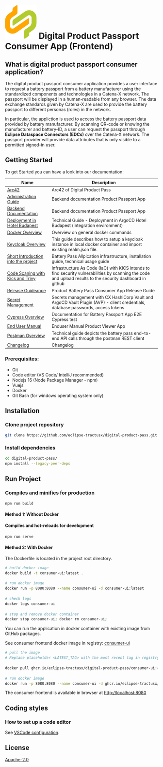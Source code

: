 <!--
 Copyright 2023 BASF SE, BMW AG, Henkel AG & Co. KGaA
 
 Licensed under the Apache License, Version 2.0 (the "License");
 you may not use this file except in compliance with the License.
 You may obtain a copy of the License at
 
     http://www.apache.org/licenses/LICENSE-2.0
 
 Unless required by applicable law or agreed to in writing, software
 distributed under the License is distributed on an "AS IS" BASIS,
 WITHOUT WARRANTIES OR CONDITIONS OF ANY KIND, either express or implied.
 See the License for the specific language governing permissions and
 limitations under the License.
-->

# ![Digital Product Passport Consumer Application (Frontend)](./docs/catena-x-logo.svg) Digital Product Passport Consumer App (Frontend)

## What is digital product passport consumer application?

The digital product passport consumer application provides a user interface to request a battery passport from a battery manufacturer using the standardized components and technologies in a Catena-X network. The passport will be displayed in a human-readable from any browser. The data exchange standards given by Catena-X are used to provide the battery passport to different personas (roles) in the network.

In particular, the appliction is used to access the battery passport data provided by battery manufacturer. By scanning QR-code or knowing the manufacturer and battery-ID, a user can request the passport  through **Eclipse Dataspace Connectors (EDCs)** over the Catena-X network. The passport provider will provide data attributes that is only visible to a permitted signed-in user. 


## Getting Started

To get Started you can have a look into our documentation:

| Name                                                                      | Description                                                                                                                                                        |
| ----------------------------------------------------------------          | -----------------------------------------------------------------------------------------------------------------------------------------------------------        |
| [Arc42](./docs/arc42/Arc42.md)                                             | Arc42 of Digital Product Pass                                                                                                                                      |
| [Administration Guide](./docs/admin%20guide/Admin_Guide.md)                  | Backend documentation Product Passport App                                                                                                                         |
| [Backend Documentation](./consumer-backend/productpass/readme.md)          | Backend documentation Product Passport App                                                                                                                         |
| [Deployment in Hotel Budapest](./deployment/README.md)                     | Technical Guide - Deployment in ArgoCD Hotel Budapest (integration environment)                                                                                    |
| [Docker Overview](./docker/README.md)                                      | Overview on general docker commands                                                                                                                                |
| [Keycloak Overview](./docker/local/Keycloak/README.md)                     | This guide describes how to setup a keycloak instance in local docker container and import existing realm.json file.                                               |
| [Short Introduction into the project](./docs/GETTING-STARTED.md)           | Battery Pass Allpication infrastructure, installation guide, technical usage guide                                                                                 |
| [Code Scaning with Kics and Trivy](./docs/IaC.md)                          | Infrastructure As Code (IaC) with KICS intends to find security vulnerabilities by scanning the code and upload results to the security dashboard in github        |
| [Release Guideance](./docs/RELEASE.md)                                     | Product Battery Pass Consumer App Release Guide                                                                                                                    |
| [Secret Management](./docs/SECRETS-MANAGEMENT.md)                          | Secrets management with CX HashiCorp Vault and ArgoCD Vault Plugin (AVP) - client credentials, database passwords, access tokens                                   |
| [Cypress Overview](./docs/cypress/CYPRESS.md)                              | Documentation for Battery Passport App E2E Cypress test                                                                                                            |
| [End User Manual](./User%20Manual%20Product%20Viewer%20App.md)             | Enduser Manual Product Viewer App                                                                                                                                  |
| [Postman Overview](./postman/README.md)                                    | Technical guide depicts the battery pass end-to-end API calls through the postman REST client                                                                      |
| [Changelog](./CHANGELOG.md)                                                | Changelog                                                                                                                                                          |

### Prerequisites:

- Git
- Code editor (VS Code/ IntelliJ recommended)
- Nodejs 16 (Node Package Manager - npm)
- Vuejs
- Docker
- Git Bash (for windows operating system only)

## Installation
### Clone project repository

```bash
git clone https://github.com/eclipse-tractusx/digital-product-pass.git
```

### Install dependencies

```bash
cd digital-product-pass/
npm install --legacy-peer-deps
```

## Run Project

### Compiles and minifies for production

```bash
npm run build
```
#### Method 1: Without Docker

#### Compiles and hot-reloads for development

```bash
npm run serve
```

#### Method 2: With Docker

The Dockerfile is located in the project root directory.

```bash
# build docker image
docker build -t consumer-ui:latest .

# run docker image
docker run -p 8080:8080 --name consumer-ui -d consumer-ui:latest

# check logs
docker logs consumer-ui

# stop and remove docker container
docker stop consumer-ui; docker rm consumer-ui;
```
You can run the application in docker container with existing image from GitHub packages.

See consumer frontend docker image in registry: [consumer-ui](https://github.com/eclipse-tractusx/digital-product-pass/pkgs/container/product-battery-passport-consumer-app%2Fconsumer-ui)

```bash
# pull the image 
# Replace placeholder <LATEST_TAG> with the most recent tag in registry

docker pull ghcr.io/eclipse-tractusx/digital-product-pass/consumer-ui:<LATEST_TAG>

# run docker image
docker run -p 8080:8080 --name consumer-ui -d ghcr.io/eclipse-tractusx/digital-product-pass/consumer-ui:<LATEST_TAG>
```
The consumer frontend is available in browser at [http://localhost:8080](http://localhost:8080)

## Coding styles

### How to set up a code editor

See [VSCode configuration](https://code.visualstudio.com/docs/getstarted/settings).

## License

[Apache-2.0](https://raw.githubusercontent.com/eclipse-tractusx/digital-product-pass/digital-product-pass/main/LICENSE)
